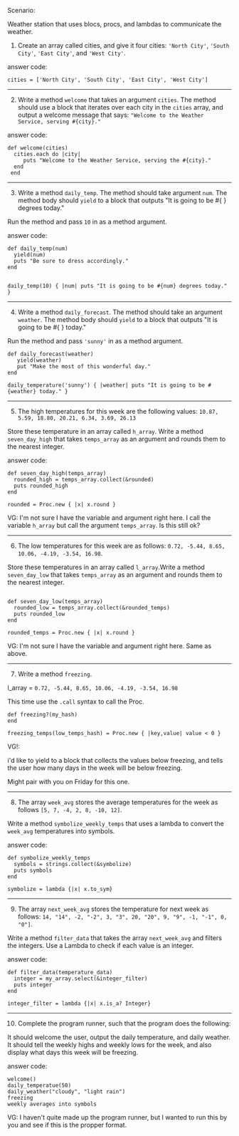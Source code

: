 Scenario: 

Weather station that uses blocs, procs, and lambdas to communicate the weather. 




1. Create an array called cities, and give it four cities: `'North City'`, `'South City'`, `'East City'`, and `'West City'`.


answer code: 

```
cities = ['North City', 'South City', 'East City', 'West City']
```


---

2. Write a method `welcome` that takes an argument `cities`. The method should use a block that iterates over each city in the `cities` array, and output a welcome message that says: `"Welcome to the Weather Service, serving #{city}."`

answer code: 

```
def welcome(cities)
  cities.each do |city|
     puts "Welcome to the Weather Service, serving the #{city}."
  end 
 end 
```


---

3. Write a method `daily_temp`. The method should take argument `num`. The method body should `yield` to a block that outputs "It is going to be #{ } degrees today."

Run the method and pass `10` in as a method argument. 

answer code: 

```
def daily_temp(num)
  yield(num)
  puts "Be sure to dress accordingly."
end


daily_temp(10) { |num| puts "It is going to be #{num} degrees today." }

```


---


4. Write a method `daily_forecast`. The method should take an argument `weather`. The method body should `yield` to a block that outputs "It is going to be #{ } today."

Run the method and pass `'sunny'` in as a method argument. 


```
def daily_forecast(weather)
   yield(weather)
   put "Make the most of this wonderful day."
end 

daily_temperature('sunny') { |weather| puts "It is going to be #{weather} today." }

```


----

5. The high temperatures for this week are the following values: `10.87, 5.59, 18.80, 20.21, 6.34, 3.69, 26.13` 

Store these temperature in an array called `h_array`. Write a method `seven_day_high` that takes `temps_array` as an argument and rounds them to the nearest integer. 

answer code: 

```
def seven_day_high(temps_array)
  rounded_high = temps_array.collect(&rounded)
  puts rounded_high
end 

rounded = Proc.new { |x| x.round }
````

VG: I'm not sure I have the variable and argument right here. I call the variable `h_array` but call the argument `temps_array`. Is this still ok?



---


6. The low temperatures for this week are as follows: `0.72, -5.44, 8.65, 10.06, -4.19, -3.54, 16.98`.

Store these temperatures in an array called `l_array`.Write a method `seven_day_low` that takes `temps_array` as an argument and rounds them to the nearest integer.

```

def seven_day_low(temps_array)
  rounded_low = temps_array.collect(&rounded_temps)
  puts rounded_low
end 

rounded_temps = Proc.new { |x| x.round }
````

VG: I'm not sure I have the variable and argument right here. Same as above. 

---


7. Write a method `freezing`. 

l_array = `0.72, -5.44, 8.65, 10.06, -4.19, -3.54, 16.98`

This time use the `.call` syntax to call the Proc. 

```
def freezing?(my_hash)
end 

freezing_temps(low_temps_hash) = Proc.new { |key,value| value < 0 }
```

VG!: 

i'd like to yield to a block that collects the values below freezing, and tells the user how many days in the week will be below freezing. 

Might pair with you on Friday for this one. 


---

8. The array `week_avg` stores the average temperatures for the week as follows `[5, 7, -4, 2, 8, -10, 12]`. 

Write a method `symbolize_weekly_temps` that uses a lambda to convert the `week_avg` temperatures into symbols.

answer code: 

```
def symbolize_weekly_temps
  symbols = strings.collect(&symbolize)
  puts symbols
end

symbolize = lambda {|x| x.to_sym}
```

---

9. The array `next_week_avg` stores the temperature for next week as follows: `14, "14", -2, "-2", 3, "3", 20, "20", 9, "9", -1, "-1", 0, "0"]`.

Write a method `filter_data` that takes the array `next_week_avg` and filters the integers. Use a Lambda to check if each value is an integer. 

answer code: 

```
def filter_data(temperature_data)
  integer = my_array.select(&integer_filter)
  puts integer
end 

integer_filter = lambda {|x| x.is_a? Integer}
```

---

10. Complete the program runner, such that the program does the following:

It should welcome the user, output the daily temperature, and daily weather. It should tell the weekly highs and weekly lows for the week, and also display what days this week will be freezing. 

answer code: 

```
welcome()
daily_temperatue(50)
daily_weather("cloudy", "light rain")
freezing
weekly averages into symbols

```

VG: I haven't quite made up the program runner, but I wanted to run this by you and see if this is the propper format. 
